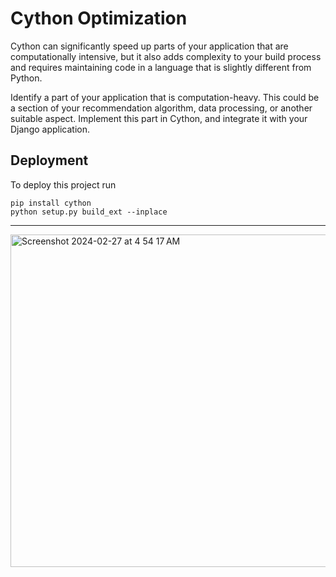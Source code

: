 # Cython Optimization

Cython can significantly speed up parts of your application that are computationally intensive, but it also adds complexity to your build process and requires maintaining code in a language that is slightly different from Python.

Identify a part of your application that is computation-heavy. This could be a section of your recommendation algorithm, data processing, or another suitable aspect. Implement this part in Cython, and integrate it with your Django application.

## Deployment

To deploy this project run

```
pip install cython
python setup.py build_ext --inplace

```

--------------


<img width="532" alt="Screenshot 2024-02-27 at 4 54 17 AM" src="https://github.com/sachnaror/Cython-Optimization/assets/9551754/2135f11e-e7af-4de2-96c5-38480fcf7373">
